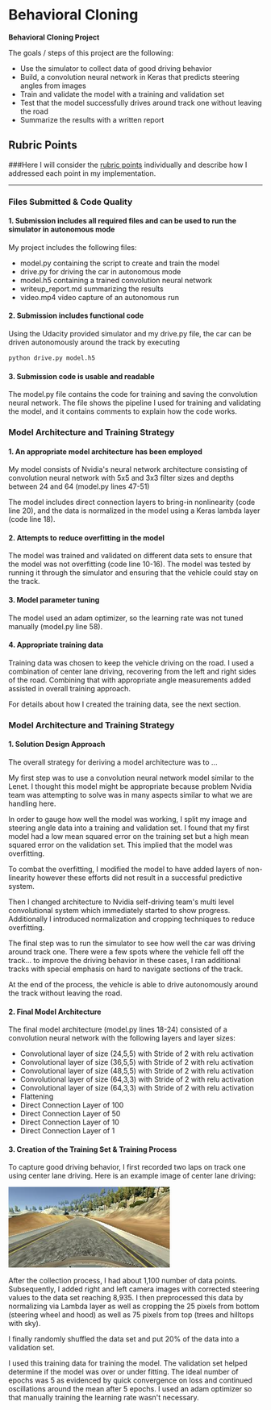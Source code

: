 # **Behavioral Cloning** 


**Behavioral Cloning Project**

The goals / steps of this project are the following:
* Use the simulator to collect data of good driving behavior
* Build, a convolution neural network in Keras that predicts steering angles from images
* Train and validate the model with a training and validation set
* Test that the model successfully drives around track one without leaving the road
* Summarize the results with a written report


[//]: # (Image References)

[image1]: ./images/2017_04_20_23_30_06_314.jpg "Center Lane Driving"
[image2]: ./examples/placeholder.png "Grayscaling"
[image3]: ./examples/placeholder_small.png "Recovery Image"
[image4]: ./examples/placeholder_small.png "Recovery Image"
[image5]: ./examples/placeholder_small.png "Recovery Image"
[image6]: ./examples/placeholder_small.png "Normal Image"
[image7]: ./examples/placeholder_small.png "Flipped Image"

## Rubric Points
###Here I will consider the [rubric points](https://review.udacity.com/#!/rubrics/432/view) individually and describe how I addressed each point in my implementation.  

---
### Files Submitted & Code Quality

#### 1. Submission includes all required files and can be used to run the simulator in autonomous mode

My project includes the following files:
* model.py containing the script to create and train the model
* drive.py for driving the car in autonomous mode
* model.h5 containing a trained convolution neural network 
* writeup_report.md summarizing the results
* video.mp4 video capture of an autonomous run

#### 2. Submission includes functional code
Using the Udacity provided simulator and my drive.py file, the car can be driven autonomously around the track by executing 
```sh
python drive.py model.h5
```

#### 3. Submission code is usable and readable

The model.py file contains the code for training and saving the convolution neural network. The file shows the pipeline I used for training and validating the model, and it contains comments to explain how the code works.

### Model Architecture and Training Strategy

#### 1. An appropriate model architecture has been employed

My model consists of Nvidia's neural network architecture consisting of convolution neural network with 5x5 and 3x3 filter sizes and depths between 24 and 64 (model.py lines 47-51) 

The model includes direct connection layers to bring-in nonlinearity (code line 20), and the data is normalized in the model using a Keras lambda layer (code line 18). 

#### 2. Attempts to reduce overfitting in the model

The model was trained and validated on different data sets to ensure that the model was not overfitting (code line 10-16). The model was tested by running it through the simulator and ensuring that the vehicle could stay on the track.

#### 3. Model parameter tuning

The model used an adam optimizer, so the learning rate was not tuned manually (model.py line 58).

#### 4. Appropriate training data

Training data was chosen to keep the vehicle driving on the road. I used a combination of center lane driving, recovering from the left and right sides of the road. Combining that 
with appropriate angle measurements added assisted in overall training approach.

For details about how I created the training data, see the next section. 

### Model Architecture and Training Strategy

#### 1. Solution Design Approach

The overall strategy for deriving a model architecture was to ...

My first step was to use a convolution neural network model similar to the Lenet. I thought this model might be appropriate because problem Nvidia team was
attempting to solve was in many aspects similar to what we are handling here.

In order to gauge how well the model was working, I split my image and steering angle data into a training and validation set. I found that my first model had a low mean squared error on the training set but a high mean squared error on the validation set. This implied that the model was overfitting. 

To combat the overfitting, I modified the model to have added layers of non-linearity however these efforts did not result in a successful predictive system.

Then I changed architecture to Nvidia self-driving team's multi level convolutional system which immediately started to show progress. Additionally I introduced normalization and cropping techniques to reduce overfitting.

The final step was to run the simulator to see how well the car was driving around track one. There were a few spots where the vehicle fell off the track... to improve the driving behavior in these cases, I ran additional tracks with special emphasis on hard to navigate sections of the track.

At the end of the process, the vehicle is able to drive autonomously around the track without leaving the road.

#### 2. Final Model Architecture

The final model architecture (model.py lines 18-24) consisted of a convolution neural network with the following layers and layer sizes:
* Convolutional layer of size (24,5,5) with Stride of 2 with relu activation
* Convolutional layer of size (36,5,5) with Stride of 2 with relu activation
* Convolutional layer of size (48,5,5) with Stride of 2 with relu activation
* Convolutional layer of size (64,3,3) with Stride of 2 with relu activation
* Convolutional layer of size (64,3,3) with Stride of 2 with relu activation
* Flattening 
* Direct Connection Layer of 100
* Direct Connection Layer of 50
* Direct Connection Layer of 10
* Direct Connection Layer of 1




#### 3. Creation of the Training Set & Training Process

To capture good driving behavior, I first recorded two laps on track one using center lane driving. Here is an example image of center lane driving:

![alt text][image1]


After the collection process, I had about 1,100 number of data points. Subsequently, I added right and left camera images with corrected steering values to the data set reaching 8,935. I then preprocessed this data by normalizing via Lambda layer as well as cropping the 25 pixels from bottom (steering wheel and hood) as well as 75 pixels from top (trees and hilltops with sky). 

I finally randomly shuffled the data set and put 20% of the data into a validation set. 

I used this training data for training the model. The validation set helped determine if the model was over or under fitting. The ideal number of epochs was 5 as evidenced by quick convergence on loss and continued oscillations around the mean after 5 epochs. I used an adam optimizer so that manually training the learning rate wasn't necessary.